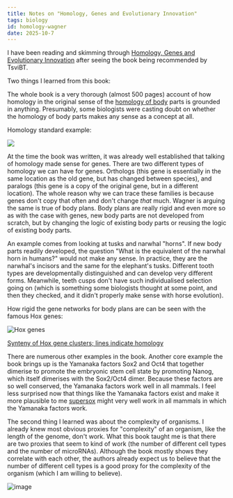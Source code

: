 ```yaml
---
title: Notes on "Homology, Genes and Evolutionary Innovation"
tags: biology
id: homology-wagner
date: 2025-10-7
---
```


I have been reading and skimming through [Homology, Genes and Evolutionary Innovation](https://press.princeton.edu/books/hardcover/9780691156460/homology-genes-and-evolutionary-innovation) after seeing the book being recommended by TsviBT.

Two things I learned from this book:

The whole book is a very thorough (almost 500 pages) account of how homology in the original sense of the [homology of body](https://en.wikipedia.org/wiki/Homology_(biology)#) parts is grounded in anything. Presumably, some biologists were casting doubt on whether the homology of body parts makes any sense as a concept at all.

Homology standard example:

![](https://upload.wikimedia.org/wikipedia/commons/thumb/5/5e/Homology_vertebrates-en.svg/800px-Homology_vertebrates-en.svg.png)

At the time the book was written, it was already well established that talking of homology made sense for genes. There are two different types of homology we can have for genes. Orthologs (this gene is essentially in the same location as the old gene, but has changed between species), and paralogs (this gene is a copy of the original gene, but in a different location). The whole reason why we can trace these families is because genes don't copy that often and don't change *that* much. Wagner is arguing the same is true of body plans. Body plans are really rigid and even more so as with the case with genes, new body parts are not developed from scratch, but by changing the logic of existing body parts or reusing the logic of existing body parts.

An example comes from looking at tusks and narwhal "horns". If new body parts readily developed, the question "What is the equivalent of the narwhal horn in humans?" would not make any sense. In practice, they are the narwhal's incisors and the same for the elephant's tusks. Different tooth types are developmentally distinguished and can develop very different forms. Meanwhile, teeth cusps don't have such individualised selection going on (which is something some biologists thought at some point, and then they checked, and it didn't properly make sense with horse evolution).

How rigid the gene networks for body plans are can be seen with the famous Hox genes:

![Hox genes](https://upload.wikimedia.org/wikipedia/commons/thumb/0/0c/Genes_hox.jpeg/1920px-Genes_hox.jpeg)

[Synteny of Hox gene clusters; lines indicate homology](https://en.wikipedia.org/wiki/Synteny#/media/File:Genes_hox.jpeg)

There are numerous other examples in the book. Another core example the book brings up is the Yamanaka factors Sox2 and Oct4 that together dimerise to promote the embryonic stem cell state by promoting Nanog, which itself dimerises with the Sox2/Oct4 dimer. Because these factors are so well conserved, the Yamanaka factors work well in all mammals. I feel less surprised now that things like the Yamanaka factors exist and make it more plausible to me [supersox](https://doi.org/10.1016/j.stem.2023.11.010) might very well work in all mammals in which the Yamanaka factors work. 

The second thing I learned was about the complexity of organisms. I already knew most obvious proxies for "complexity" of an organism, like the length of the genome, don't work. What this book taught me is that there are two proxies that seem to kind of work (the number of different cell types and the number of microRNAs). Although the book mostly shows they correlate with each other, the authors already expect us to believe that the number of different cell types is a good proxy for the complexity of the organism (which I am willing to believe).

![image](https://www.tassiloneubauer.com/images/miRNA.png)
